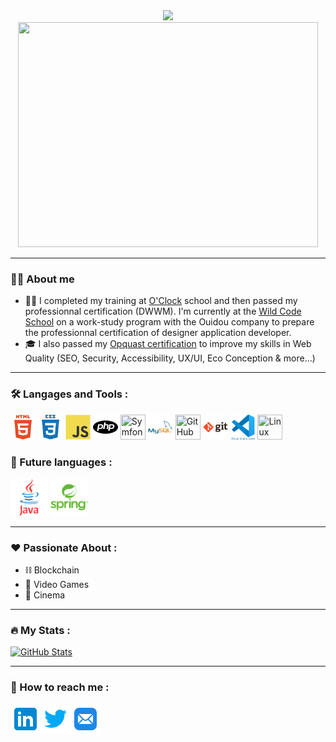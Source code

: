 <div align="center"> 
  <img src="https://readme-typing-svg.herokuapp.com?color=%23F7F7F7&size=16&duration=4000&center=true&width=846&lines=Hi+%26+Welcome+to+my+profil+%F0%9F%91%8B;I'm+a+french+full+stack+developper+;Based+in+Lyon" />
</div>

<div align="center">
  <img src="https://media.giphy.com/media/PI3QGKFN6XZUCMMqJm/giphy.gif" width="480" height="360"/>
</div>

---


### 👨‍💻 About me 

- 👨‍🎓 I completed my training at [O'Clock](https://oclock.io/) school and then passed my professionnal certification (DWWM). 
I'm currently at the [Wild Code School](https://www.wildcodeschool.com/fr-FR) on a work-study program with the Ouidou company to prepare the professionnal certification of designer application developer.
- 🎓 I also passed my [Opquast certification](https://oqs.li/QW2CGJ) to improve my skills in Web Quality (SEO, Security, Accessibility, UX/UI, Eco Conception & more...)



---

### 🛠 Langages and Tools :

<div>
  <img src="https://github.com/devicons/devicon/blob/master/icons/html5/html5-plain-wordmark.svg" title="HTML5" **alt="HTML5" width="40" height="40"/>
  <img src="https://github.com/devicons/devicon/blob/master/icons/css3/css3-plain-wordmark.svg" title="CSS3" **alt="CSS3" width="40" height="40"/>
  <img src="https://github.com/devicons/devicon/blob/master/icons/javascript/javascript-original.svg" title="JavaScript" **alt="JavaScript" width="40" height="40"/>
  <img src="https://github.com/devicons/devicon/blob/master/icons/php/php-plain.svg" title="PHP" **alt="PHP" width="40" height="40"/>
  <img src="https://img.icons8.com/external-tal-revivo-shadow-tal-revivo/48/000000/external-symfony-is-a-php-web-application-framework-logo-shadow-tal-revivo.png" title="Symfony" **alt="Symfony" width="40" height="40"/>
  <img src="https://github.com/devicons/devicon/blob/master/icons/mysql/mysql-original-wordmark.svg" title="MySQL" **alt="MySQL" width="40" height="40"/>
  <img src="https://img.icons8.com/fluency/48/ffffff/github.png" title="GitHub" **alt="GitHub" width="40" height="40"/>
  <img src="https://github.com/devicons/devicon/blob/master/icons/git/git-original-wordmark.svg" title="Git" **alt="Git" width="40" height="40"/>
  <img src="https://github.com/devicons/devicon/blob/master/icons/vscode/vscode-original-wordmark.svg" title="VSCode" **alt="VSCode" width="40" height="40"/>
  <img src="https://img.icons8.com/color/48/000000/linux--v1.png" title="Linux" **alt="Linux" width="40" height="40"/>
</div>

### 👀 Future languages :
<div>
  <img src="https://github.com/devicons/devicon/blob/master/icons/java/java-original-wordmark.svg" title="Java" **alt="java" width="60" height="60"/>
  <img src="https://github.com/devicons/devicon/blob/master/icons/spring/spring-original-wordmark.svg" title="NodeJS" **alt="NodeJS" width="60" height="60"/>
</div>

---

### ❤ Passionate About :

- ⛓ Blockchain 
- 👾 Video Games
- 🎥 Cinema

---

### 🔥 My Stats :

[![GitHub Stats](https://github-readme-stats.vercel.app/api?username=AxelColliaux&theme=vision-friendly-dark&count_private=true&show_icons=true)](https://github.com/anuraghazra/github-readme-stats)

--- 

### 🔗 How to reach me :

<a href="https://www.linkedin.com/in/axel-colliaux-ba593a213/"><img src="icons/icons8-linkedin-48.png"></a><a href="https://twitter.com/AxelCllx"><img src="icons/icons8-twitter-48.png"></a><a href="mailto:axel.colliaux.dev@gmail.com"><img src="icons/icons8-mail-48.png"></a>

